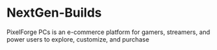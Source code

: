 # NextGen-Builds
PixelForge PCs is an e-commerce platform for gamers, streamers, and power users to explore, customize, and purchase
